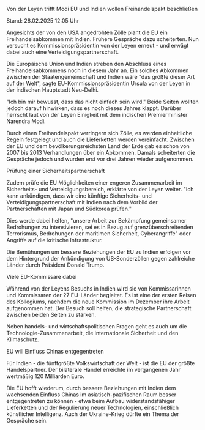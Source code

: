 
Von der Leyen trifft Modi
EU und Indien wollen Freihandelspakt beschließen


Stand: 28.02.2025 12:05 Uhr


Angesichts der von den USA angedrohten Zölle plant die EU ein Freihandelsabkommen mit Indien. Frühere Gespräche dazu scheiterten. Nun versucht es Kommissionspräsidentin von der Leyen erneut - und erwägt dabei auch eine Verteidigungspartnerschaft.



Die Europäische Union und Indien streben den Abschluss eines Freihandelsabkommens noch in diesem Jahr an. Ein solches Abkommen zwischen der Staatengemeinschaft und Indien wäre "das größte dieser Art auf der Welt", sagte EU-Kommissionspräsidentin Ursula von der Leyen in der indischen Hauptstadt Neu-Delhi.


"Ich bin mir bewusst, dass das nicht einfach sein wird." Beide Seiten wollten jedoch darauf hinwirken, dass es noch dieses Jahres klappt. Darüber herrscht laut von der Leyen Einigkeit mit dem indischen Premierminister Narendra Modi.


Durch einen Freihandelspakt verringern sich Zölle, es werden einheitliche Regeln festgelegt und auch die Lieferketten werden vereinfacht. Zwischen der EU und dem bevölkerungsreichsten Land der Erde gab es schon von 2007 bis 2013 Verhandlungen über ein Abkommen. Damals scheiterten die Gespräche jedoch und wurden erst vor drei Jahren wieder aufgenommen.

Prüfung einer Sicherheitspartnerschaft


Zudem prüfe die EU Möglichkeiten einer engeren Zusammenarbeit im Sicherheits- und Verteidigungsbereich, erklärte von der Leyen weiter. "Ich kann ankündigen, dass wir eine künftige Sicherheits- und Verteidigungspartnerschaft mit Indien nach dem Vorbild der Partnerschaften mit Japan und Südkorea prüfen." 


Dies werde dabei helfen, "unsere Arbeit zur Bekämpfung gemeinsamer Bedrohungen zu intensivieren, sei es in Bezug auf grenzüberschreitenden Terrorismus, Bedrohungen der maritimen Sicherheit, Cyberangriffe" oder Angriffe auf die kritische Infrastruktur.


Die Bemühungen um bessere Beziehungen der EU zu Indien erfolgen vor dem Hintergrund der Ankündigung von US-Sonderzöllen gegen zahlreiche Länder durch Präsident Donald Trump. 

Viele EU-Kommissare dabei


Während von der Leyens Besuchs in Indien wird sie von Kommissarinnen und Kommissaren der 27 EU-Länder begleitet. Es ist eine der ersten Reisen des Kollegiums, nachdem die neue Kommission im Dezember ihre Arbeit aufgenommen hat. Der Besuch soll helfen, die strategische Partnerschaft zwischen beiden Seiten zu stärken.


Neben handels- und wirtschaftspolitischen Fragen geht es auch um die Technologie-Zusammenarbeit, die internationale Sicherheit und den Klimaschutz.

EU will Einfluss Chinas entgegentreten


Für Indien - die fünftgrößte Volkswirtschaft der Welt - ist die EU der größte Handelspartner. Der bilaterale Handel erreichte im vergangenen Jahr wertmäßig 120 Milliarden Euro.


Die EU hofft wiederum, durch bessere Beziehungen mit Indien dem wachsenden Einfluss Chinas im asiatisch-pazifischen Raum besser entgegentreten zu können - etwa beim Aufbau widerstandsfähiger Lieferketten und der Regulierung neuer Technologien, einschließlich künstlicher Intelligenz. Auch der Ukraine-Krieg dürfte ein Thema der Gespräche sein.

